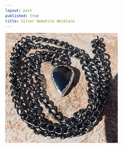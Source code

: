 ```yaml
---
layout: post
published: true
title: Silver Hematite Necklace
---
```

![silver_hematite_necklace.jpg](/images/jewelry/necklace/silver_hematite_necklace.jpg)
